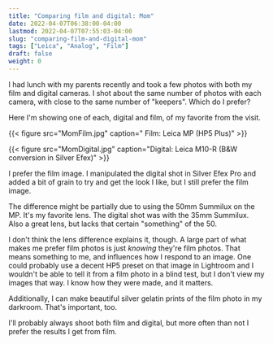 ```yaml
---
title: "Comparing film and digital: Mom"
date: 2022-04-07T06:38:00-04:00
lastmod: 2022-04-07T07:55:03-04:00
slug: "comparing-film-and-digital-mom"
tags: ["Leica", "Analog", "Film"]
draft: false
weight: 0
---
```


I had lunch with my parents recently and took a few photos with both my film and digital cameras. I shot about the same number of photos with each camera, with close to the same number of "keepers". Which do I prefer?

<!--more-->

Here I'm showing one of each, digital and film, of my favorite from the visit.

{{< figure src="MomFilm.jpg" caption=" Film: Leica MP (HP5 Plus)" >}}

{{< figure src="MomDigital.jpg" caption="Digital: Leica M10-R (B&W conversion in Silver Efex)" >}}

I prefer the film image. I manipulated the digital shot in Silver Efex Pro and added a bit of grain to try and get the look I like, but I still prefer the film image.

The difference might be partially due to using the 50mm Summilux on the MP. It's my favorite lens. The digital shot was with the 35mm Summilux. Also a great lens, but lacks that certain "something" of the 50.

I don't think the lens difference explains it, though. A large part of what makes me prefer film photos is just _knowing_ they're film photos. That means something to me, and influences how I respond to an image. One could probably use a decent HP5 preset on that image in Lightroom and I wouldn't be able to tell it from a film photo in a blind test, but I don't view my images that way. I know how they were made, and it matters.

Additionally, I can make beautiful silver gelatin prints of the film photo in my darkroom. That's important, too.

I'll probably always shoot both film and digital, but more often than not I prefer the results I get from film.

